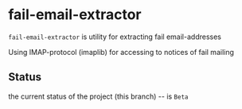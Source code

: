 fail-email-extractor
==================

`fail-email-extractor` is utility for extracting fail email-addresses

Using IMAP-protocol (imaplib) for accessing to notices of fail mailing

Status
------

the current status of the project (this branch) -- is `Beta`
